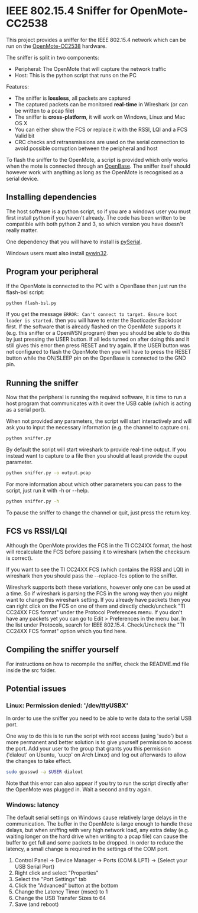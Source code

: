 # IEEE 802.15.4 Sniffer for OpenMote-CC2538

This project provides a sniffer for the IEEE 802.15.4 network which can be run on the [OpenMote-CC2538](http://www.openmote.com/hardware/openmote-cc2538-en.html) hardware.

The sniffer is split in two components:
* Peripheral: The OpenMote that will capture the network traffic
* Host: This is the python script that runs on the PC

Features:
* The sniffer is **lossless**, all packets are captured
* The captured packets can be monitored **real-time** in Wireshark (or can be written to a pcap file)
* The sniffer is **cross-platform**, it will work on Windows, Linux and Mac OS X
* You can either show the FCS or replace it with the RSSI, LQI and a FCS Valid bit
* CRC checks and retransmissions are used on the serial connection to avoid possible corruption between the peripheral and host

To flash the sniffer to the OpenMote, a script is provided which only works when the mote is connected through an [OpenBase](http://www.openmote.com/hardware/openbase.html). The sniffer itself should however work with anything as long as the OpenMote is recognised as a serial device.

## Installing dependencies
The host software is a python script, so if you are a windows user you must first install python if you haven't already. The code has been written to be compatible with both python 2 and 3, so which version you have doesn't really matter.

One dependency that you will have to install is [pySerial](https://pypi.python.org/pypi/pyserial).

Windows users must also install [pywin32](https://sourceforge.net/projects/pywin32/files/pywin32/).

## Program your peripheral
If the OpenMote is connected to the PC with a OpenBase then just run the flash-bsl script:
``` bash
python flash-bsl.py
```

If you get the message `ERROR: Can't connect to target. Ensure boot loader is started.` then you will have to enter the Bootloader Backdoor first. If the software that is already flashed on the OpenMote supports it (e.g. this sniffer or a OpenWSN program) then you should be able to do this by just pressing the USER button. If all leds turned on after doing this and it still gives this error then press RESET and try again. If the USER button was not configured to flash the OpenMote then you will have to press the RESET button while the ON/SLEEP pin on the OpenBase is connected to the GND pin.

## Running the sniffer
Now that the peripheral is running the required software, it is time to run a host program that communicates with it over the USB cable (which is acting as a serial port).

When not provided any parameters, the script will start interactively and will ask you to input the necessary information (e.g. the channel to capture on).
``` bash
python sniffer.py
```

By default the script will start wireshark to provide real-time output. If you instead want to capture to a file then you should at least provide the ouput parameter.
``` bash
python sniffer.py -o output.pcap
```

For more information about which other parameters you can pass to the script, just run it with -h or --help.
``` bash
python sniffer.py -h
```

To pause the sniffer to change the channel or quit, just press the return key.

## FCS vs RSSI/LQI
Although the OpenMote provides the FCS in the TI CC24XX format, the host will recalculate the FCS before passing it to wireshark (when the checksum is correct).

If you want to see the TI CC24XX FCS (which contains the RSSI and LQI) in wireshark then you should pass the --replace-fcs option to the sniffer.

Wireshark supports both these variations, however only one can be used at a time. So if wireshark is parsing the FCS in the wrong way then you might want to change this wireshark setting.
If you already have packets then you can right click on the FCS on one of them and directly check/uncheck "TI CC24XX FCS format" under the Protocol Preferences menu. If you don't have any packets yet you can go to Edit > Preferences in the menu bar. In the list under Protocols, search for IEEE 802.15.4. Check/Uncheck the "TI CC24XX FCS format" option which you find here.

## Compiling the sniffer yourself
For instructions on how to recompile the sniffer, check the README.md file inside the src folder.

## Potential issues

### Linux: Permission denied: '/dev/ttyUSBX'
In order to use the sniffer you need to be able to write data to the serial USB port.

One way to do this is to run the script with root access (using 'sudo') but a more permanent and better solution is to give yourself permission to access the port. Add your user to the group that grants you this permission ('dialout' on Ubuntu, 'uucp' on Arch Linux) and log out afterwards to allow the changes to take effect.
``` bash
sudo gpasswd -a $USER dialout
```

Note that this error can also appear if you try to run the script directly after the OpenMote was plugged in. Wait a second and try again.

### Windows: latency
The default serial settings on Windows cause relatively large delays in the communication. The buffer in the OpenMote is large enough to handle these delays, but when sniffing with very high network load, any extra delay (e.g. waiting longer on the hard drive when writing to a pcap file) can cause the buffer to get full and some packets to be dropped. In order to reduce the latency, a small change is required in the settings of the COM port.

1. Control Panel -> Device Manager -> Ports (COM & LPT) -> {Select your USB Serial Port}
2. Right click and select "Properties"
3. Select the "Port Settings" tab
4. Click the "Advanced" button at the bottom
5. Change the Latency Timer (msec) to 1
6. Change the USB Transfer Sizes to 64
7. Save (and reboot)
